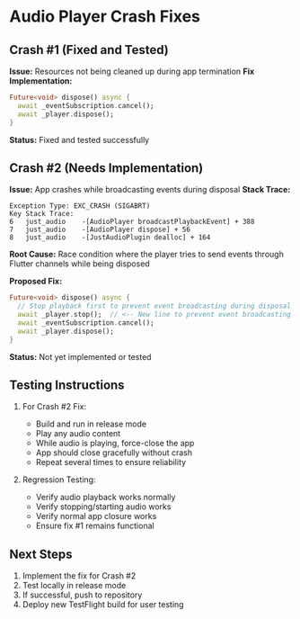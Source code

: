 # Audio Player Crash Fixes

## Crash #1 (Fixed and Tested)
**Issue:** Resources not being cleaned up during app termination
**Fix Implementation:**
```dart
Future<void> dispose() async {
  await _eventSubscription.cancel();
  await _player.dispose();
}
```
**Status:** Fixed and tested successfully

## Crash #2 (Needs Implementation)
**Issue:** App crashes while broadcasting events during disposal
**Stack Trace:**
```
Exception Type: EXC_CRASH (SIGABRT)
Key Stack Trace:
6   just_audio    -[AudioPlayer broadcastPlaybackEvent] + 388
7   just_audio    -[AudioPlayer dispose] + 56
8   just_audio    -[JustAudioPlugin dealloc] + 164
```
**Root Cause:** Race condition where the player tries to send events through Flutter channels while being disposed

**Proposed Fix:**
```dart
Future<void> dispose() async {
  // Stop playback first to prevent event broadcasting during disposal
  await _player.stop();  // <-- New line to prevent event broadcasting
  await _eventSubscription.cancel();
  await _player.dispose();
}
```
**Status:** Not yet implemented or tested

## Testing Instructions
1. For Crash #2 Fix:
   - Build and run in release mode
   - Play any audio content
   - While audio is playing, force-close the app
   - App should close gracefully without crash
   - Repeat several times to ensure reliability

2. Regression Testing:
   - Verify audio playback works normally
   - Verify stopping/starting audio works
   - Verify normal app closure works
   - Ensure fix #1 remains functional

## Next Steps
1. Implement the fix for Crash #2
2. Test locally in release mode
3. If successful, push to repository
4. Deploy new TestFlight build for user testing
